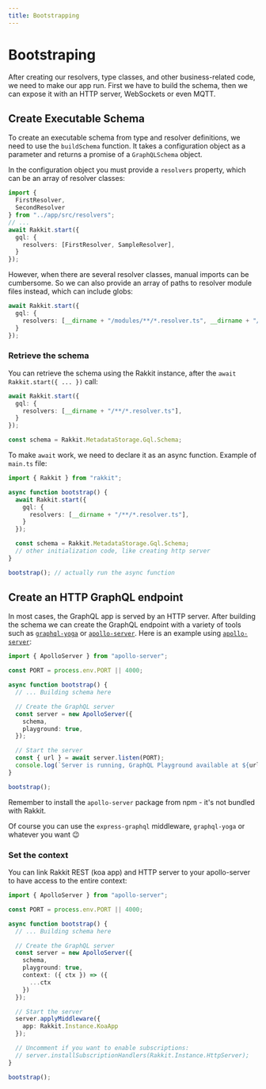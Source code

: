 ```yaml
---
title: Bootstrapping
---
```


# Bootstraping

After creating our resolvers, type classes, and other business-related code, we need to make our app run. First we have to build the schema, then we can expose it with an HTTP server, WebSockets or even MQTT.

## Create Executable Schema

To create an executable schema from type and resolver definitions, we need to use the `buildSchema` function.
It takes a configuration object as a parameter and returns a promise of a `GraphQLSchema` object.

In the configuration object you must provide a `resolvers` property, which can be an array of resolver classes:

```typescript
import {
  FirstResolver,
  SecondResolver
} from "../app/src/resolvers";
// ...
await Rakkit.start({
  gql: {
    resolvers: [FirstResolver, SampleResolver],
  }
});
```

However, when there are several resolver classes, manual imports can be cumbersome.
So we can also provide an array of paths to resolver module files instead, which can include globs:

```typescript
await Rakkit.start({
  gql: {
    resolvers: [__dirname + "/modules/**/*.resolver.ts", __dirname + "/resolvers/**/*.ts"],
  }
});
```

### Retrieve the schema
You can retrieve the schema using the Rakkit instance, after the `await Rakkit.start({ ... })` call:
```typescript
await Rakkit.start({
  gql: {
    resolvers: [__dirname + "/**/*.resolver.ts"],
  }
});

const schema = Rakkit.MetadataStorage.Gql.Schema;
```

To make `await` work, we need to declare it as an async function. Example of `main.ts` file:

```typescript
import { Rakkit } from "rakkit";

async function bootstrap() {
  await Rakkit.start({
    gql: {
      resolvers: [__dirname + "/**/*.resolver.ts"],
    }
  });

  const schema = Rakkit.MetadataStorage.Gql.Schema;
  // other initialization code, like creating http server
}

bootstrap(); // actually run the async function
```

## Create an HTTP GraphQL endpoint

In most cases, the GraphQL app is served by an HTTP server. After building the schema we can create the GraphQL endpoint with a variety of tools such as [`graphql-yoga`](https://github.com/prisma/graphql-yoga) or [`apollo-server`](https://github.com/apollographql/apollo-server). Here is an example using [`apollo-server`](https://github.com/apollographql/apollo-server):

```typescript
import { ApolloServer } from "apollo-server";

const PORT = process.env.PORT || 4000;

async function bootstrap() {
  // ... Building schema here

  // Create the GraphQL server
  const server = new ApolloServer({
    schema,
    playground: true,
  });

  // Start the server
  const { url } = await server.listen(PORT);
  console.log(`Server is running, GraphQL Playground available at ${url}`);
}

bootstrap();
```

Remember to install the `apollo-server` package from npm - it's not bundled with Rakkit.

Of course you can use the `express-graphql` middleware, `graphql-yoga` or whatever you want 😉

### Set the context
You can link Rakkit REST (koa app) and HTTP server to your apollo-server to have access to the entire context:

```typescript
import { ApolloServer } from "apollo-server";

const PORT = process.env.PORT || 4000;

async function bootstrap() {
  // ... Building schema here

  // Create the GraphQL server
  const server = new ApolloServer({
    schema,
    playground: true,
    context: ({ ctx }) => ({
      ...ctx
    })
  });

  // Start the server
  server.applyMiddleware({
    app: Rakkit.Instance.KoaApp
  });

  // Uncomment if you want to enable subscriptions:
  // server.installSubscriptionHandlers(Rakkit.Instance.HttpServer);
}

bootstrap();
```